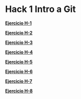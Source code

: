 # Hack 1 Intro a Git

**[Ejercicio H-1](https://github.com/EJGR1906/git_h_1)**

**[Ejercicio H-2](https://github.com/EJGR1906/git_h_2)**

**[Ejercicio H-3](https://github.com/EJGR1906/git_h_3)**

**[Ejercicio H-4](https://github.com/EJGR1906/git_h_4)**

**[Ejercicio H-5](https://github.com/EJGR1906/git_h_5)**

**[Ejercicio H-6](https://github.com/EJGR1906/git_h_6)**

**[Ejercicio H-7](https://github.com/EJGR1906/git_h_7)**

**[Ejercicio H-8](https://github.com/EJGR1906/git_h_8)**
